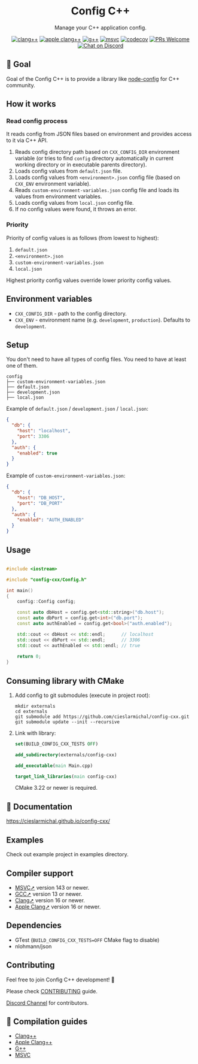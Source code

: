 <div align="center">
  <h1>Config C++</h1>
  <p>Manage your C++ application config.</p>

[![clang++](https://github.com/cieslarmichal/config-cxx/actions/workflows/linux-clang-build.yml/badge.svg?branch=main)](https://github.com/cieslarmichal/config-cxx/actions/workflows/linux-clang-build.yml?query=branch%3Amain)
[![apple clang++](https://github.com/cieslarmichal/config-cxx/actions/workflows/macos-clang-build.yml/badge.svg?branch=main)](https://github.com/cieslarmichal/config-cxx/actions/workflows/macos-clang-build.yml?query=branch%3Amain)
[![g++](https://github.com/cieslarmichal/config-cxx/actions/workflows/linux-gxx-build.yml/badge.svg?branch=main)](https://github.com/cieslarmichal/config-cxx/actions/workflows/linux-gxx-build.yml?query=branch%3Amain)
[![msvc](https://github.com/cieslarmichal/config-cxx/actions/workflows/windows-msvc-build.yml/badge.svg?branch=main)](https://github.com/cieslarmichal/config-cxx/actions/workflows/windows-msvc-build.yml?query=branch%3Amain)
[![codecov](https://codecov.io/github/cieslarmichal/config-cxx/branch/main/graph/badge.svg?token=0RTV4JFH2U)](https://codecov.io/github/cieslarmichal/config-cxx)
[![PRs Welcome](https://img.shields.io/badge/PRs-welcome-brightgreen.svg?style=flat-square)](http://makeapullrequest.com)
[![Chat on Discord](https://img.shields.io/badge/chat-discord-blue?style=flat&logo=discord)](https://discord.gg/h2ur8H6mK6)
</div>

## 🎯 Goal

Goal of the Config C++ is to provide a library like [node-config](https://github.com/node-config/node-config) for C++
community.

## How it works

### Read config process

It reads config from JSON files based on environment and provides access to it via C++ API.

1. Reads config directory path based on `CXX_CONFIG_DIR` environment variable (or tries to find `config` directory
   automatically in current working directory or in executable parents directory).
2. Loads config values from `default.json` file.
3. Loads config values from `<environment>.json` config file (based on `CXX_ENV` environment variable).
4. Reads `custom-environment-variables.json` config file and loads its values from environment variables.
5. Loads config values from `local.json` config file.
6. If no config values were found, it throws an error.

### Priority

Priority of config values is as follows (from lowest to highest):

1. `default.json`
2. `<environment>.json`
3. `custom-environment-variables.json`
4. `local.json`

Highest priority config values override lower priority config values.

## Environment variables

- `CXX_CONFIG_DIR` - path to the config directory.
- `CXX_ENV` - environment name (e.g. `development`, `production`). Defaults to `development`.

## Setup

You don't need to have all types of config files. You need to have at least one of them.

```
config
├── custom-environment-variables.json
├── default.json
├── development.json
├── local.json
```

Example of `default.json` / `development.json` / `local.json`:

```json
{
  "db": {
    "host": "localhost",
    "port": 3306
  },
  "auth": {
    "enabled": true
  }
}
```

Example of `custom-environment-variables.json`:

```json
{
  "db": {
    "host": "DB_HOST",
    "port": "DB_PORT"
  },
  "auth": {
    "enabled": "AUTH_ENABLED"
  }
}
```

## Usage

```cpp

#include <iostream>

#include "config-cxx/Config.h"

int main()
{
    config::Config config;

    const auto dbHost = config.get<std::string>("db.host");
    const auto dbPort = config.get<int>("db.port");
    const auto authEnabled = config.get<bool>("auth.enabled");

    std::cout << dbHost << std::endl;      // localhost
    std::cout << dbPort << std::endl;      // 3306
    std::cout << authEnabled << std::endl; // true
    
    return 0;
}

```

## Consuming library with CMake

1. Add config to git submodules (execute in project root):

    ```
    mkdir externals
    cd externals
    git submodule add https://github.com/cieslarmichal/config-cxx.git
    git submodule update --init --recursive
    ```

2. Link with library:

    ```cmake
    set(BUILD_CONFIG_CXX_TESTS OFF)
    
    add_subdirectory(externals/config-cxx)
    
    add_executable(main Main.cpp)
    
    target_link_libraries(main config-cxx)
    ```
   CMake 3.22 or newer is required.

## 📖 Documentation

https://cieslarmichal.github.io/config-cxx/

## Examples

Check out example project in examples directory.

## Compiler support

- [MSVC➚](https://en.wikipedia.org/wiki/Microsoft_Visual_Studio) version 143 or newer.
- [GCC➚](https://gcc.gnu.org/) version 13 or newer.
- [Clang➚](https://clang.llvm.org/) version 16 or newer.
- [Apple Clang➚](https://clang.llvm.org/) version 16 or newer.

## Dependencies

- GTest (```BUILD_CONFIG_CXX_TESTS=OFF``` CMake flag to disable)
- nlohmann/json

## Contributing

Feel free to join Config C++ development! 🚀

Please check [CONTRIBUTING](https://github.com/cieslarmichal/config-cxx/blob/main/CONTRIBUTING.md) guide.

[Discord Channel](https://discord.gg/h2ur8H6mK6) for contributors.

## 📝 Compilation guides

- [Clang++](./docs/guides/clang-compilation-guide.md)
- [Apple Clang++](./docs/guides/apple-clang-compilation-guide.md)
- [G++](./docs/guides/gcc-compilation-guide.md)
- [MSVC](./docs/guides/msvc-compilation-guide.md)

